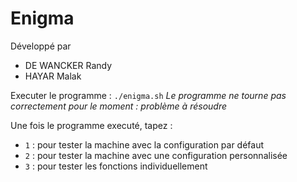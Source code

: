 # Enigma

Développé par
- DE WANCKER Randy
- HAYAR Malak

Executer le programme :
`./enigma.sh`
*Le programme ne tourne pas correctement pour le moment : problème à résoudre*

Une fois le programme executé, tapez :
- `1` : pour tester la machine avec la configuration par défaut
- `2` : pour tester la machine avec une configuration personnalisée
- `3` : pour tester les fonctions individuellement

